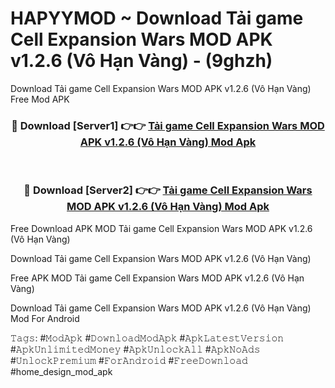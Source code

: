 # HAPYYMOD ~ Download Tải game Cell Expansion Wars MOD APK v1.2.6 (Vô Hạn Vàng) - (9ghzh)
Download Tải game Cell Expansion Wars MOD APK v1.2.6 (Vô Hạn Vàng) Free Mod APK

<div align="center">
<h3>🔴 Download [Server1] 👉👉 <a href="https://apk-comot.site?title=Tải_game_Cell_Expansion_Wars_MOD_APK_v1.2.6_(Vô_Hạn_Vàng)">Tải game Cell Expansion Wars MOD APK v1.2.6 (Vô Hạn Vàng) Mod Apk</a></h3><br>

<h3>🔴 Download [Server2] 👉👉 <a href="https://apk-comot.site?title=Tải_game_Cell_Expansion_Wars_MOD_APK_v1.2.6_(Vô_Hạn_Vàng)">Tải game Cell Expansion Wars MOD APK v1.2.6 (Vô Hạn Vàng) Mod Apk</a></h3>
</div>


Free Download APK MOD Tải game Cell Expansion Wars MOD APK v1.2.6 (Vô Hạn Vàng)

Download Tải game Cell Expansion Wars MOD APK v1.2.6 (Vô Hạn Vàng) 

Free APK MOD Tải game Cell Expansion Wars MOD APK v1.2.6 (Vô Hạn Vàng) 

Download Tải game Cell Expansion Wars MOD APK v1.2.6 (Vô Hạn Vàng) Mod For Android

𝚃𝚊𝚐𝚜: #𝙼𝚘𝚍𝙰𝚙𝚔 #𝙳𝚘𝚠𝚗𝚕𝚘𝚊𝚍𝙼𝚘𝚍𝙰𝚙𝚔 #𝙰𝚙𝚔𝙻𝚊𝚝𝚎𝚜𝚝𝚅𝚎𝚛𝚜𝚒𝚘𝚗 #𝙰𝚙𝚔𝚄𝚗𝚕𝚒𝚖𝚒𝚝𝚎𝚍𝙼𝚘𝚗𝚎𝚢 #𝙰𝚙𝚔𝚄𝚗𝚕𝚘𝚌𝚔𝙰𝚕𝚕 #𝙰𝚙𝚔𝙽𝚘𝙰𝚍𝚜 #𝚄𝚗𝚕𝚘𝚌𝚔𝙿𝚛𝚎𝚖𝚒𝚞𝚖 #𝙵𝚘𝚛𝙰𝚗𝚍𝚛𝚘𝚒𝚍 #𝙵𝚛𝚎𝚎𝙳𝚘𝚠𝚗𝚕𝚘𝚊𝚍 #home_design_mod_apk